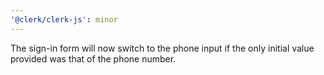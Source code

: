 ```yaml
---
'@clerk/clerk-js': minor
---
```


The sign-in form will now switch to the phone input if the only initial value provided was that of the phone number.
